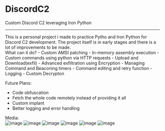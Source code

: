 # DiscordC2
Custom Discord C2 leveraging Iron Python
<hr>
This is a personal project i made to practice Pytho and Iron Python for Discord C2 development. The project itself is in early stages and there is a lot of improvements to be made.
<br>
What can it do?
- Custom AMSI patching
- In-memory assembly execution
- Custom commands using python via HTTP requests
- Upload and Download(exfil)
- Advanced exfiltration using Encryption
- Managing Command and Beaconing timers
- Command editing and retry function
- Logging
- Custom Decrypton

Future Plans:
- Code obfuscation
- Fetch the whole code remotely instead of providing it all
- Custom implant
- Better logging and error handling

Media:<br>
![image](https://github.com/user-attachments/assets/86fbd18c-9a06-4cca-a094-e236198054e5)
![image](https://github.com/user-attachments/assets/7b4b6c66-051e-402c-8c89-b537ee85b99e)
![image](https://github.com/user-attachments/assets/8c2f8e07-ebb8-497b-b67f-4499a32fd67c)
![image](https://github.com/user-attachments/assets/c6cd3966-2e44-4561-b8d4-d89ab65592d1)
![image](https://github.com/user-attachments/assets/50f95af3-6bb2-4581-8793-e3344196852d)
![image](https://github.com/user-attachments/assets/3e18943c-2156-4490-8cf0-c09d4292e212)
